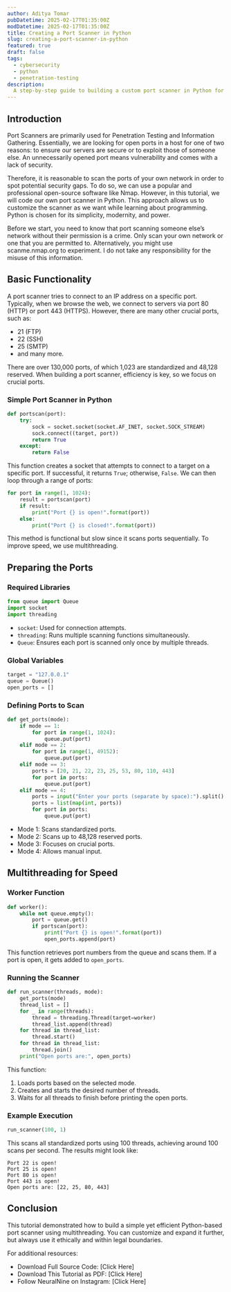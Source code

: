 ```yaml
---
author: Aditya Tomar
pubDatetime: 2025-02-17T01:35:00Z
modDatetime: 2025-02-17T01:35:00Z
title: Creating a Port Scanner in Python
slug: creating-a-port-scanner-in-python
featured: true
draft: false
tags:
  - cybersecurity
  - python
  - penetration-testing
description:
  A step-by-step guide to building a custom port scanner in Python for penetration testing and security assessment.
---
```


## Introduction

Port Scanners are primarily used for Penetration Testing and Information Gathering. Essentially, we are looking for open ports in a host for one of two reasons: to ensure our servers are secure or to exploit those of someone else. An unnecessarily opened port means vulnerability and comes with a lack of security.

Therefore, it is reasonable to scan the ports of your own network in order to spot potential security gaps. To do so, we can use a popular and professional open-source software like Nmap. However, in this tutorial, we will code our own port scanner in Python. This approach allows us to customize the scanner as we want while learning about programming. Python is chosen for its simplicity, modernity, and power.

Before we start, you need to know that port scanning someone else’s network without their permission is a crime. Only scan your own network or one that you are permitted to. Alternatively, you might use scanme.nmap.org to experiment. I do not take any responsibility for the misuse of this information.

## Basic Functionality

A port scanner tries to connect to an IP address on a specific port. Typically, when we browse the web, we connect to servers via port 80 (HTTP) or port 443 (HTTPS). However, there are many other crucial ports, such as:

- 21 (FTP)
- 22 (SSH)
- 25 (SMTP)
- and many more.

There are over 130,000 ports, of which 1,023 are standardized and 48,128 reserved. When building a port scanner, efficiency is key, so we focus on crucial ports.

### Simple Port Scanner in Python

```python
def portscan(port):
    try:
        sock = socket.socket(socket.AF_INET, socket.SOCK_STREAM)
        sock.connect((target, port))
        return True
    except:
        return False
```

This function creates a socket that attempts to connect to a target on a specific port. If successful, it returns `True`; otherwise, `False`. We can then loop through a range of ports:

```python
for port in range(1, 1024):
    result = portscan(port)
    if result:
        print("Port {} is open!".format(port))
    else:
        print("Port {} is closed!".format(port))
```

This method is functional but slow since it scans ports sequentially. To improve speed, we use multithreading.

## Preparing the Ports

### Required Libraries

```python
from queue import Queue
import socket
import threading
```

- `socket`: Used for connection attempts.
- `threading`: Runs multiple scanning functions simultaneously.
- `Queue`: Ensures each port is scanned only once by multiple threads.

### Global Variables

```python
target = "127.0.0.1"
queue = Queue()
open_ports = []
```

### Defining Ports to Scan

```python
def get_ports(mode):
    if mode == 1:
        for port in range(1, 1024):
            queue.put(port)
    elif mode == 2:
        for port in range(1, 49152):
            queue.put(port)
    elif mode == 3:
        ports = [20, 21, 22, 23, 25, 53, 80, 110, 443]
        for port in ports:
            queue.put(port)
    elif mode == 4:
        ports = input("Enter your ports (separate by space):").split()
        ports = list(map(int, ports))
        for port in ports:
            queue.put(port)
```

- Mode 1: Scans standardized ports.
- Mode 2: Scans up to 48,128 reserved ports.
- Mode 3: Focuses on crucial ports.
- Mode 4: Allows manual input.

## Multithreading for Speed

### Worker Function

```python
def worker():
    while not queue.empty():
        port = queue.get()
        if portscan(port):
            print("Port {} is open!".format(port))
            open_ports.append(port)
```

This function retrieves port numbers from the queue and scans them. If a port is open, it gets added to `open_ports`.

### Running the Scanner

```python
def run_scanner(threads, mode):
    get_ports(mode)
    thread_list = []
    for _ in range(threads):
        thread = threading.Thread(target=worker)
        thread_list.append(thread)
    for thread in thread_list:
        thread.start()
    for thread in thread_list:
        thread.join()
    print("Open ports are:", open_ports)
```

This function:
1. Loads ports based on the selected mode.
2. Creates and starts the desired number of threads.
3. Waits for all threads to finish before printing the open ports.

### Example Execution

```python
run_scanner(100, 1)
```

This scans all standardized ports using 100 threads, achieving around 100 scans per second. The results might look like:

```
Port 22 is open!
Port 25 is open!
Port 80 is open!
Port 443 is open!
Open ports are: [22, 25, 80, 443]
```

## Conclusion

This tutorial demonstrated how to build a simple yet efficient Python-based port scanner using multithreading. You can customize and expand it further, but always use it ethically and within legal boundaries.

For additional resources:
- Download Full Source Code: [Click Here]
- Download This Tutorial as PDF: [Click Here]
- Follow NeuralNine on Instagram: [Click Here]

